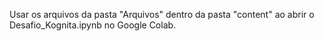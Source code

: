 Usar os arquivos da pasta "Arquivos" dentro da pasta "content" ao abrir o Desafio_Kognita.ipynb no Google Colab.
